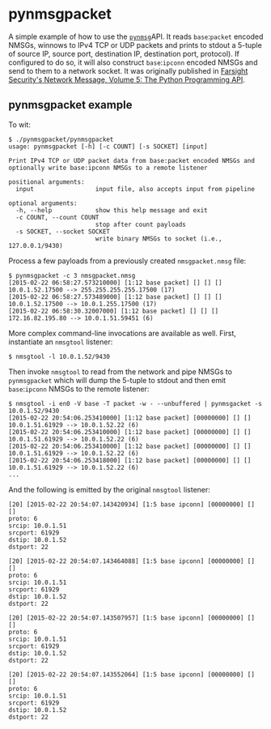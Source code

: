 # pynmsgpacket
A simple example of how to use the [`pynmsg`](https://github.com/farsightsec/pynmsg)API. It reads `base`:`packet` encoded NMSGs, winnows to IPv4 TCP or UDP
packets and prints to stdout a 5-tuple of source IP, source port, destination
IP, destination port, protocol). If configured to do so, it will also construct
`base`:`ipconn` encoded NMSGs and send to them to a network socket. It was
originally published in
[Farsight Security's Network Message, Volume 5: The Python Programming API](https://www.farsightsecurity.com/Blog/20150225-mschiffm-nmsg-api-python/).

## pynmsgpacket example
To wit:

    $ ./pynmsgpacket/pynmsgpacket 
    usage: pynmsgpacket [-h] [-c COUNT] [-s SOCKET] [input]

    Print IPv4 TCP or UDP packet data from base:packet encoded NMSGs and
    optionally write base:ipconn NMSGs to a remote listener

    positional arguments:
      input                 input file, also accepts input from pipeline

    optional arguments:
      -h, --help            show this help message and exit
      -c COUNT, --count COUNT
                            stop after count payloads
      -s SOCKET, --socket SOCKET
                            write binary NMSGs to socket (i.e., 127.0.0.1/9430)

Process a few payloads from a previously created `nmsgpacket.nmsg` file:

    $ pynmsgpacket -c 3 nmsgpacket.nmsg
    [2015-02-22 06:58:27.573210000] [1:12 base packet] [] [] []
    10.0.1.52.17500 --> 255.255.255.255.17500 (17)
    [2015-02-22 06:58:27.573489000] [1:12 base packet] [] [] []
    10.0.1.52.17500 --> 10.0.1.255.17500 (17)
    [2015-02-22 06:58:30.32007000] [1:12 base packet] [] [] []
    172.16.82.195.80 --> 10.0.1.51.59451 (6)

More complex command-line invocations are available as well. First, instantiate
an `nmsgtool` listener:

    $ nmsgtool -l 10.0.1.52/9430

Then invoke `nmsgtool` to read from the network and pipe NMSGs to
`pynmsgpacket` which will dump the 5-tuple to stdout and then emit
`base`:`ipconn` NMSGs to the remote listener:

    $ nmsgtool -i en0 -V base -T packet -w - --unbuffered | pynmsgacket -s 10.0.1.52/9430
    [2015-02-22 20:54:06.253410000] [1:12 base packet] [00000000] [] []
    10.0.1.51.61929 --> 10.0.1.52.22 (6)
    [2015-02-22 20:54:06.253410000] [1:12 base packet] [00000000] [] []
    10.0.1.51.61929 --> 10.0.1.52.22 (6)
    [2015-02-22 20:54:06.253410000] [1:12 base packet] [00000000] [] []
    10.0.1.51.61929 --> 10.0.1.52.22 (6)
    [2015-02-22 20:54:06.253418000] [1:12 base packet] [00000000] [] []
    10.0.1.51.61929 --> 10.0.1.52.22 (6)
    ...

And the following is emitted by the original `nmsgtool` listener:

    [20] [2015-02-22 20:54:07.143420934] [1:5 base ipconn] [00000000] [] []
    proto: 6
    srcip: 10.0.1.51
    srcport: 61929
    dstip: 10.0.1.52
    dstport: 22

    [20] [2015-02-22 20:54:07.143464088] [1:5 base ipconn] [00000000] [] []
    proto: 6
    srcip: 10.0.1.51
    srcport: 61929
    dstip: 10.0.1.52
    dstport: 22

    [20] [2015-02-22 20:54:07.143507957] [1:5 base ipconn] [00000000] [] []
    proto: 6
    srcip: 10.0.1.51
    srcport: 61929
    dstip: 10.0.1.52
    dstport: 22

    [20] [2015-02-22 20:54:07.143552064] [1:5 base ipconn] [00000000] [] []
    proto: 6
    srcip: 10.0.1.51
    srcport: 61929
    dstip: 10.0.1.52
    dstport: 22
